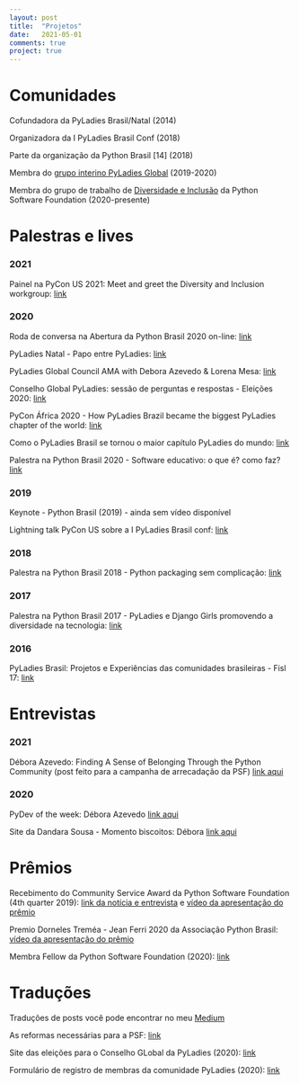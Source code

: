 ```yaml
---
layout: post
title:  "Projetos"
date:   2021-05-01
comments: true
project: true
---
```




# Comunidades
Cofundadora da PyLadies Brasil/Natal (2014)

Organizadora da I PyLadies Brasil Conf (2018)

Parte da organização da Python Brasil [14] (2018)

Membra do [grupo interino PyLadies Global](https://pyladies.com/blog/Help-us-decide-our-PyLadies-Projects-and-PyLadies-Global-Council-Selection-Process/help-us-with-pyladies-project-and-council-selection/) (2019-2020)

Membra do grupo de trabalho de [Diversidade e Inclusão](https://pyfound.blogspot.com/2020/12/announcing-psf-diversity-and-inclusion.html) da Python Software Foundation (2020-presente)

# Palestras e lives

### 2021

Painel na PyCon US 2021: Meet and greet the Diversity and Inclusion workgroup: [link](https://us.pycon.org/2021/events/diversity-inclusion/)

### 2020

Roda de conversa na Abertura da Python Brasil 2020 on-line:  [link](https://www.youtube.com/watch?v=-DFgRTGRCA8)

PyLadies Natal - Papo entre PyLadies: [link](https://www.youtube.com/watch?v=jOJvPf3ze0M)

PyLadies Global Council AMA with Debora Azevedo & Lorena Mesa: [link](https://www.youtube.com/watch?v=PHmIF-6nRvI)

Conselho Global PyLadies: sessão de perguntas e respostas - Eleições 2020: [link](https://www.youtube.com/watch?v=1TZzBkreDlQ)

PyCon África 2020 - How PyLadies Brazil became the biggest PyLadies chapter of the world: [link](https://www.youtube.com/watch?v=dijTpK3O6so)

Como o PyLadies Brasil se tornou o maior capítulo PyLadies do mundo: [link](https://www.youtube.com/watch?v=_lnVSlI2XWs)

Palestra na Python Brasil 2020 - Software educativo: o que é? como faz? [link](https://www.youtube.com/watch?v=BZDaaNLK3wU&t=3492s)

### 2019
Keynote - Python Brasil (2019) - ainda sem vídeo disponível

Lightning talk PyCon US sobre a I PyLadies Brasil conf: [link](https://youtu.be/sRwHWPDJBnk?t=1358)

### 2018
Palestra na Python Brasil 2018 - Python packaging sem complicação: [link](https://www.youtube.com/watch?v=RaowuG0xcCw&list=PLDC3uVLxaEQ3Jd6ZNeNyEoCNkp05vRujQ&index=68)

### 2017
Palestra na Python Brasil 2017 - PyLadies e Django Girls promovendo a diversidade na tecnologia: [link](https://www.youtube.com/watch?v=y2syVuMQqrQ)

### 2016
PyLadies Brasil: Projetos e Experiências das comunidades brasileiras - Fisl 17: [link](https://www.youtube.com/watch?v=qvdPb90rFmE)





# Entrevistas

### 2021
Débora Azevedo: Finding A Sense of Belonging Through the Python Community (post feito para a campanha de arrecadação da PSF) [link aqui](https://pyfound.blogspot.com/2021/05/debora-azevedo-finding-sense-of.html)

### 2020
PyDev of the week: Débora Azevedo [link aqui](https://www.blog.pythonlibrary.org/2020/09/14/pydev-of-the-week-debora-azevedo/)

Site da Dandara Sousa - Momento biscoitos: Débora [link aqui](https://dandaramcsousa.github.io/2020/10/03/momentos-biscoitos-debora.html)

# Prêmios
Recebimento do Community Service Award da Python Software Foundation (4th quarter 2019): [link da notícia e entrevista](https://pyfound.blogspot.com/2020/03/debora-azevedo-awarded-psf-community.html) e [vídeo da apresentação do prêmio](https://youtu.be/a05o1fV90jc?t=303)

Premio Dorneles Treméa - Jean Ferri 2020 da Associação Python Brasil: [vídeo da apresentação do prêmio](https://youtu.be/3assmXh0R5Q?t=6588)

Membra Fellow da Python Software Foundation (2020): [link](https://pyfound.blogspot.com/2020/10/python-software-foundation-fellow.html)

# Traduções
Traduções de posts você pode encontrar no meu [Medium](https://medium.com/@deeh_azevedo)

As reformas necessárias para a PSF: [link](https://dev.to/deboraazevedo/as-reformas-necessarias-para-a-psf-2756)

Site das eleições para o Conselho GLobal da PyLadies (2020): [link](https://elections.pyladies.com/pt/)

Formulário de registro de membras da comunidade PyLadies (2020): [link](https://pyladies.com/blog/Announcement-for-Registering-PyLadies-Members/announcement-for-registering-pyladies-members/)
